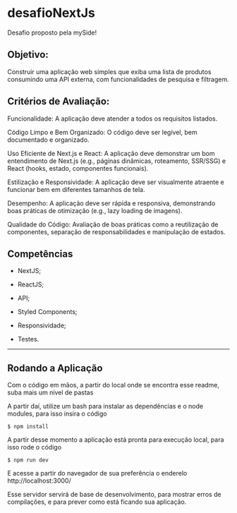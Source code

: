 # desafioNextJs
Desafio proposto pela mySide!

## Objetivo:
Construir uma aplicação web simples que exiba uma lista de produtos consumindo
uma API externa, com funcionalidades de pesquisa e filtragem.

## Critérios de Avaliação:
Funcionalidade: A aplicação deve atender a todos os requisitos listados.

Código Limpo e Bem Organizado: O código deve ser legível, bem documentado e organizado.

Uso Eficiente de Next.js e React: A aplicação deve demonstrar um bom entendimento de Next.js (e.g., páginas dinâmicas, roteamento, SSR/SSG) e React (hooks, estado, componentes funcionais).

Estilização e Responsividade: A aplicação deve ser visualmente atraente e funcionar bem em diferentes tamanhos de tela.

Desempenho: A aplicação deve ser rápida e responsiva, demonstrando boas práticas de otimização (e.g., lazy loading de imagens).

Qualidade do Código: Avaliação de boas práticas como a reutilização de componentes, separação de responsabilidades e manipulação de estados.

## Competências
- NextJS;

- ReactJS;

- API;

- Styled Components;

- Responsividade;

- Testes.

---

## Rodando a Aplicação

Com o código em mãos, a partir do local onde se encontra esse readme, suba mais um nível de pastas

A partir daí, utilize um bash para instalar as dependências e o node modules, para isso insira o código

`$ npm install`

A partir desse momento a aplicação está pronta para execução local, para isso rode o código

 `$ npm run dev`
 
 E acesse a partir do navegador de sua preferência o enderelo http://localhost:3000/

Esse servidor servirá de base de desenvolvimento, para mostrar erros de compilações, e para prever como está ficando sua aplicação.
